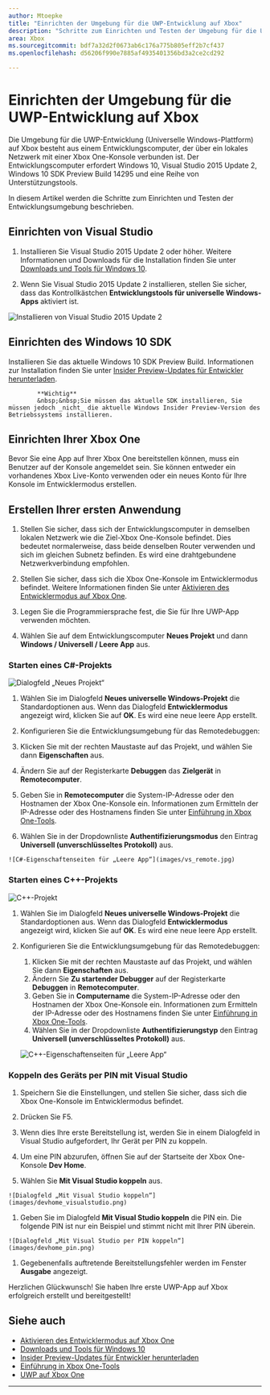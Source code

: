 ```yaml
---
author: Mtoepke
title: "Einrichten der Umgebung für die UWP-Entwicklung auf Xbox"
description: "Schritte zum Einrichten und Testen der Umgebung für die UWP-Entwicklung auf Xbox"
area: Xbox
ms.sourcegitcommit: bdf7a32d2f0673ab6c176a775b805eff2b7cf437
ms.openlocfilehash: d56206f990e7885af4935401356bd3a2ce2cd292

---
```


# Einrichten der Umgebung für die UWP-Entwicklung auf Xbox

Die Umgebung für die UWP-Entwicklung (Universelle Windows-Plattform) auf Xbox besteht aus einem Entwicklungscomputer, der über ein lokales Netzwerk mit einer Xbox One-Konsole verbunden ist.
Der Entwicklungscomputer erfordert Windows 10, Visual Studio 2015 Update 2, Windows 10 SDK Preview Build 14295 und eine Reihe von Unterstützungstools.


In diesem Artikel werden die Schritte zum Einrichten und Testen der Entwicklungsumgebung beschrieben.

## Einrichten von Visual Studio

1. Installieren Sie Visual Studio 2015 Update 2 oder höher. Weitere Informationen und Downloads für die Installation finden Sie unter [Downloads und Tools für Windows 10](https://dev.windows.com/downloads).

1. Wenn Sie Visual Studio 2015 Update 2 installieren, stellen Sie sicher, dass das Kontrollkästchen **Entwicklungstools für universelle Windows-Apps** aktiviert ist.

  ![Installieren von Visual Studio 2015 Update 2](images/vs_install_tools.png)

## Einrichten des Windows 10 SDK

Installieren Sie das aktuelle Windows 10 SDK Preview Build. Informationen zur Installation finden Sie unter [Insider Preview-Updates für Entwickler herunterladen](http://go.microsoft.com/fwlink/p/?LinkId=780552).

  > 
            **Wichtig**
            &nbsp;&nbsp;Sie müssen das aktuelle SDK installieren, Sie müssen jedoch _nicht_ die aktuelle Windows Insider Preview-Version des Betriebssystems installieren.

## Einrichten Ihrer Xbox One

Bevor Sie eine App auf Ihrer Xbox One bereitstellen können, muss ein Benutzer auf der Konsole angemeldet sein. Sie können entweder ein vorhandenes Xbox Live-Konto verwenden oder ein neues Konto für Ihre Konsole im Entwicklermodus erstellen. 

## Erstellen Ihrer ersten Anwendung

1. Stellen Sie sicher, dass sich der Entwicklungscomputer in demselben lokalen Netzwerk wie die Ziel-Xbox One-Konsole befindet. Dies bedeutet normalerweise, dass beide denselben Router verwenden und sich im gleichen Subnetz befinden. Es wird eine drahtgebundene Netzwerkverbindung empfohlen.

1. Stellen Sie sicher, dass sich die Xbox One-Konsole im Entwicklermodus befindet.  Weitere Informationen finden Sie unter [Aktivieren des Entwicklermodus auf Xbox One](devkit-activation.md).

1. Legen Sie die Programmiersprache fest, die Sie für Ihre UWP-App verwenden möchten.

1. Wählen Sie auf dem Entwicklungscomputer **Neues Projekt** und dann **Windows / Universell / Leere App** aus.

### Starten eines C#-Projekts

  ![Dialogfeld „Neues Projekt“](images/vs_universal_blank.jpg)

1. Wählen Sie im Dialogfeld **Neues universelle Windows-Projekt** die Standardoptionen aus. Wenn das Dialogfeld **Entwicklermodus** angezeigt wird, klicken Sie auf **OK**. Es wird eine neue leere App erstellt.

1. Konfigurieren Sie die Entwicklungsumgebung für das Remotedebuggen:

  1. Klicken Sie mit der rechten Maustaste auf das Projekt, und wählen Sie dann **Eigenschaften** aus.
  1. Ändern Sie auf der Registerkarte **Debuggen** das **Zielgerät** in **Remotecomputer**.
  1. Geben Sie in **Remotecomputer** die System-IP-Adresse oder den Hostnamen der Xbox One-Konsole ein. Informationen zum Ermitteln der IP-Adresse oder des Hostnamens finden Sie unter [Einführung in Xbox One-Tools](introduction-to-xbox-tools.md).
  1. Wählen Sie in der Dropdownliste **Authentifizierungsmodus** den Eintrag **Universell (unverschlüsseltes Protokoll)** aus.

    ![C#-Eigenschaftenseiten für „Leere App“](images/vs_remote.jpg)

### Starten eines C++-Projekts

  ![C++-Projekt](images/vs_universal_cpp_blank.jpg)

1. Wählen Sie im Dialogfeld **Neues universelle Windows-Projekt** die Standardoptionen aus. Wenn das Dialogfeld **Entwicklermodus** angezeigt wird, klicken Sie auf **OK**. Es wird eine neue leere App erstellt.

1. Konfigurieren Sie die Entwicklungsumgebung für das Remotedebuggen:

   1. Klicken Sie mit der rechten Maustaste auf das Projekt, und wählen Sie dann **Eigenschaften** aus.
   1. Ändern Sie **Zu startender Debugger** auf der Registerkarte **Debuggen** in **Remotecomputer**.
   1. Geben Sie in **Computername** die System-IP-Adresse oder den Hostnamen der Xbox One-Konsole ein. Informationen zum Ermitteln der IP-Adresse oder des Hostnamens finden Sie unter [Einführung in Xbox One-Tools](introduction-to-xbox-tools.md).
   1. Wählen Sie in der Dropdownliste **Authentifizierungstyp** den Eintrag **Universell (unverschlüsseltes Protokoll)** aus.

    ![C++-Eigenschaftenseiten für „Leere App“](images/vs_remote_cpp.jpg)

### Koppeln des Geräts per PIN mit Visual Studio

1. Speichern Sie die Einstellungen, und stellen Sie sicher, dass sich die Xbox One-Konsole im Entwicklermodus befindet.

1. Drücken Sie F5.

1. Wenn dies Ihre erste Bereitstellung ist, werden Sie in einem Dialogfeld in Visual Studio aufgefordert, Ihr Gerät per PIN zu koppeln.

  1. Um eine PIN abzurufen, öffnen Sie auf der Startseite der Xbox One-Konsole **Dev Home**.
  1. Wählen Sie **Mit Visual Studio koppeln** aus.

    ![Dialogfeld „Mit Visual Studio koppeln“](images/devhome_visualstudio.png)

  1. Geben Sie im Dialogfeld **Mit Visual Studio koppeln** die PIN ein. Die folgende PIN ist nur ein Beispiel und stimmt nicht mit Ihrer PIN überein.

    ![Dialogfeld „Mit Visual Studio per PIN koppeln“](images/devhome_pin.png)

  1. Gegebenenfalls auftretende Bereitstellungsfehler werden im Fenster **Ausgabe** angezeigt.

Herzlichen Glückwunsch! Sie haben Ihre erste UWP-App auf Xbox erfolgreich erstellt und bereitgestellt!



## Siehe auch
- [Aktivieren des Entwicklermodus auf Xbox One](devkit-activation.md)  
- [Downloads und Tools für Windows 10](https://dev.windows.com/downloads)  
- [Insider Preview-Updates für Entwickler herunterladen](http://go.microsoft.com/fwlink/?LinkId=780552)  
- [Einführung in Xbox One-Tools](introduction-to-xbox-tools.md) 
- [UWP auf Xbox One](index.md)

----



<!--HONumber=Jun16_HO5-->


